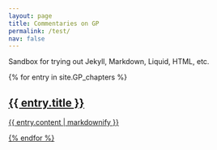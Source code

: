 ```yaml
---
layout: page
title: Commentaries on GP
permalink: /test/
nav: false
---
```


Sandbox for trying out Jekyll, Markdown, Liquid, HTML, etc.

{% for entry in site.GP_chapters %}
  <h2>
    <a href="{{entry.url }}">
      {{ entry.title }}
  </h2>
  <p>{{ entry.content | markdownify }}</p>
{% endfor %}
